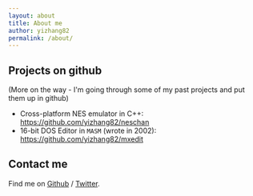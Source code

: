 ```yaml
---
layout: about 
title: About me
author: yizhang82
permalink: /about/
---
```


## Projects on github

(More on the way - I'm going through some of my past projects and put them up in github)

* Cross-platform NES emulator in C++: <https://github.com/yizhang82/neschan>
* 16-bit DOS Editor in `MASM` (wrote in 2002): <https://github.com/yizhang82/mxedit> 

## Contact me

Find me on [Github][github] / [Twitter][Twitter]. 

[github]: https://github.com/yizhang82
[twitter]: https://twitter.com/yizhang82
